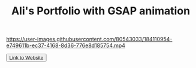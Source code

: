 <h1 align="center">Ali's Portfolio with GSAP animation</h1>

<br/>

https://user-images.githubusercontent.com/80543033/184110954-e749611b-ec37-4168-8d36-776e8d185754.mp4


<button><a href="https://ali-warriach.netlify.app/">Link to Website</a></button>

